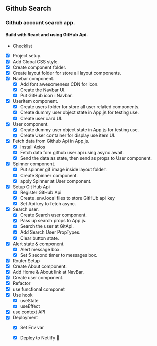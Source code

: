 ## Github Search
### Github account search app.
#### Build with React and using GitHub Api.

* Checklist
* [x] Project setup.
* [x] Add Global CSS style.
* [X] Create component folder.
* [x] Create layout folder for store all layout components.
* [x] Navbar component.
    * [x] Add font awesomeness CDN for icon.
    * [x] Create the Navbar UI.
    * [x] Put GitHub icon i Navbar.
* [x] UserItem component.
    * [x] Create users folder for store all user related components.
    * [x] Create dummy user object state in App.js for testing use.
    * [x] Create user card UI.   
* [x] User component.
    * [x] Create dummy user object state in App.js for testing use.
    * [x] Create User container for display use item UI.
* [x] Fetch data from Github Api in App.js.
    * [x] Install Axios
    * [x] Fetch data fom github user api using async await.
    * [x] Send the data as state, then send as props to User component.      
* [x] Spinner component.
    * [x] Put spinner gif image inside layout folder.
    * [x] Create Spinner component.
    * [x] apply Spinner at User component.
* [x] Setup Git Hub Api
    * [x] Register GitHub Api
    * [x] Create .env.local files to store GitHUb api key
    * [x] Set Api key to fetch async.
* [x] Search user.
    * [x] Create Search user component.
    * [x] Pass up search props to App.js.
    * [x] Search the user at GitApi.
    * [x] Add Search User PropTypes.
    * [x] Clear button state.
* [x] Alert state & component.
    * [x] Alert message box.
    * [x] Set 5 second timer to messages box.
* [x] Router Setup
* [x] Create About component.
* [x] Add Home & About link at NavBar.
* [x] Create user component.
* [x] Refactor
* [x] use functional componet    
* [x] Use hook
   * [x] useState
   * [x] useEffect
 * [x] use context API
 * [x] Deployment
   * [x] Set Env var
   * [x] Deploy to Netlify 🚀
    
